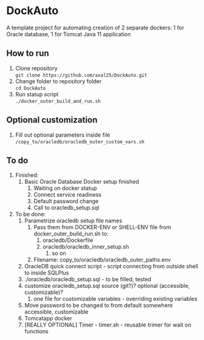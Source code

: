 # DockAuto
A template project for automating creation of 2 separate dockers: 1 for Oracle database, 1 for Tomcat Java 11 application

## How to run

1. Clone repository  
`git clone https://github.com/axal25/DockAuto.git`
2. Change folder to repository folder  
`cd DockAuto`
3. Run statup script  
`./docker_outer_build_and_run.sh`

## Optional customization

1. Fill out optional parameters inside file  
`/copy_to/oracledb/oracledb_outer_custom_vars.sh`

## To do

1. Finished:
    1. Basic Oracle Database Docker setup finished
        1. Waiting on docker statup
        1. Connect service readiness
        1. Default password change
        1. Call to oracledb_setup.sql
1. To be done:
    1. Parametrize oracledb setup file names
        1. Pass them from DOCKER-ENV or SHELL-ENV file from docker_outer_build_run.sh to:
            1. oracledb/Dockerfile
            1. oracledb/oracledb_inner_setup.sh
                1. so on
        1. Filename: copy_to/oracledb/oracledb_outer_paths.env
    2. OracleDB quick connect script - script connecting from outside shell to inside SQLPlus
    3. ./oracledb/oracledb_setup.sql - to be filled, tested
    4. customize oracledb_setup.sql source (git?)? optional (accessible, customizable)?
        1. one file for customizable variables - overriding existing variables
    5. Move password to be changed to from default somewhere accessible, customizable
    6. Tomcatapp docker	
    7. [REALLY OPTIONAL] Timer - timer.sh - reusable trimer for wait on functions
